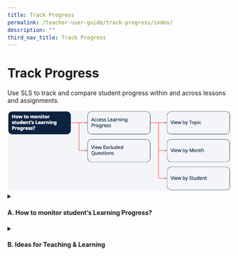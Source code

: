 ```yaml
---
title: Track Progress
permalink: /teacher-user-guide/track-progress/index/
description: ""
third_nav_title: Track Progress
---
```

<h1>Track Progress</h1>
<p>Use SLS to track and compare student progress within and across lessons and assignments.</p>
<img src="/images/2Teacher/Flow-TrackProgress.png">
<details>
<summary><h4>A. How to monitor student’s Learning Progress?</h4></summary>
<ul>
<li><a href="/teacher-user-guide/track-progress/access-learning-progress/" target="_blank">(A1) Access Learning Progress</a></li>
<li><a href="/teacher-user-guide/track-progress/view-excluded-questions/" target="_blank">(A1,2) View Excluded Questions</a></li>
<li><a href="/teacher-user-guide/track-progress/view-by-topic/" target="_blank">(A2,1) View by Topic</a></li>
<li><a href="/teacher-user-guide/track-progress/view-by-month/" target="_blank">(A2,2) View by Month</a></li>
<li><a href="/teacher-user-guide/track-progress/view-by-student/" target="_blank">(A2,3) View by Student</a></li>
</ul>
</details>
<details>
<summary><h4>B. Ideas for Teaching &amp; Learning</h4></summary>
<ul>
<li><a target="_blank" href="/teachers/sls-superhero-quiz/track-students-learning-progress/">(B1,i) Track Students’ Learning Progress</a></li>
</ul>
</details>